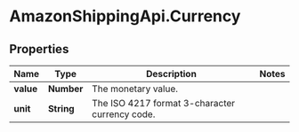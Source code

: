 # AmazonShippingApi.Currency

## Properties
Name | Type | Description | Notes
------------ | ------------- | ------------- | -------------
**value** | **Number** | The monetary value. | 
**unit** | **String** | The ISO 4217 format 3-character currency code. | 


